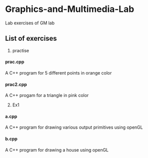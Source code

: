 # Graphics-and-Multimedia-Lab
Lab exercises of GM lab
## List of exercises
1. practise
#### prac.cpp
A C++ program for 5 different points in orange color
#### prac2.cpp
A C++ progam for a triangle in pink color

2. Ex1
#### a.cpp
A C++ program for drawing various output primitives using openGL
#### b.cpp
A C++ program for drawing a house using openGL
